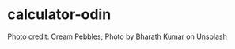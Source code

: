 # calculator-odin

Photo credit: Cream Pebbles; Photo by <a href="https://unsplash.com/@bharath9110?utm_content=creditCopyText&utm_medium=referral&utm_source=unsplash">Bharath Kumar</a> on <a href="https://unsplash.com/photos/a-bunch-of-white-balls-sitting-on-top-of-each-other-cudX3kfa4kU?utm_content=creditCopyText&utm_medium=referral&utm_source=unsplash">Unsplash</a>
